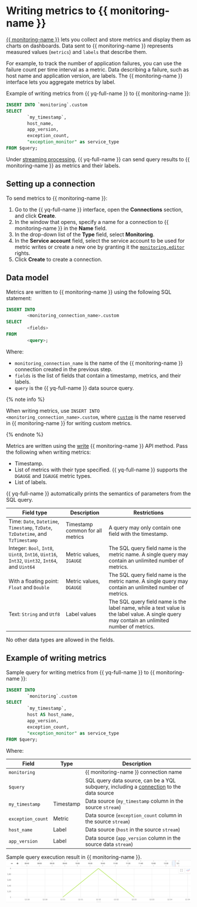 # Writing metrics to {{ monitoring-name }}

[{{ monitoring-name }}](../../monitoring/concepts/index.md) lets you collect and store metrics and display them as charts on dashboards. Data sent to {{ monitoring-name }} represents measured values (`metrics`) and `labels` that describe them.

For example, to track the number of application failures, you can use the failure count per time interval as a metric. Data describing a failure, such as host name and application version, are labels. The {{ monitoring-name }} interface lets you aggregate metrics by label.

Example of writing metrics from {{ yq-full-name }} to {{ monitoring-name }}:

```sql
INSERT INTO `monitoring`.custom
SELECT
        `my_timestamp`,
        host_name,
        app_version,
        exception_count,
        "exception_monitor" as service_type
FROM $query;
```

Under [streaming processing](../concepts/stream-processing.md), {{ yq-full-name }} can send query results to {{ monitoring-name }} as metrics and their labels.

## Setting up a connection
To send metrics to {{ monitoring-name }}:
1. Go to the {{ yq-full-name }} interface, open the **Connections** section, and click **Create**.
1. In the window that opens, specify a name for a connection to {{ monitoring-name }} in the **Name** field.
1. In the drop-down list of the **Type** field, select **Monitoring**.
1. In the **Service account** field, select the service account to be used for metric writes or create a new one by granting it the [`monitoring.editor`](../../monitoring/security/index.md) rights.
1. Click **Create** to create a connection.

## Data model

Metrics are written to {{ monitoring-name }} using the following SQL statement:

```sql
INSERT INTO
        <monitoring_connection_name>.custom
SELECT
        <fields>
FROM
        <query>;
```

Where:

- `monitoring_connection_name` is the name of the {{ monitoring-name }} connection created in the previous step.
- `fields` is the list of fields that contain a timestamp, metrics, and their labels.
- `query` is the {{ yq-full-name }} data source query.

{% note info %}

When writing metrics, use `INSERT INTO <monitoring_connection_name>.custom`, where [`custom`](../../monitoring/api-ref/MetricsData/write.md#query_params) is the name reserved in {{ monitoring-name }} for writing custom metrics.

{% endnote %}

Metrics are written using the [write](../../monitoring/api-ref/MetricsData/write.md) {{ monitoring-name }} API method. Pass the following when writing metrics:
- Timestamp.
- List of metrics with their type specified. {{ yq-full-name }} supports the `DGAUGE` and `IGAUGE` metric types.
- List of labels.

{{ yq-full-name }} automatically prints the semantics of parameters from the SQL query.

| Field type | Description | Restrictions |
|---|---|---|
| Time: `Date`, `Datetime`, `Timestamp`, `TzDate`,` TzDatetime`, and `TzTimestamp` | Timestamp common for all metrics | A query may only contain one field with the timestamp. |
| Integer: `Bool`, `Int8`, `Uint8`, `Int16`, `Uint16`, `Int32`, `Uint32`, `Int64`, and `Uint64` | Metric values, `IGAUGE` | The SQL query field name is the metric name. A single query may contain an unlimited number of metrics. |
| With a floating point: `Float` and `Double` | Metric values, `DGAUGE` | The SQL query field name is the metric name. A single query may contain an unlimited number of metrics. |
| Text: `String` and `Utf8` | Label values | The SQL query field name is the label name, while a text value is the label value. A single query may contain an unlimited number of metrics. |

No other data types are allowed in the fields.

## Example of writing metrics

Sample query for writing metrics from {{ yq-full-name }} to {{ monitoring-name }}:

```sql
INSERT INTO
        `monitoring`.custom
SELECT
        `my_timestamp`,
        host AS host_name,
        app_version,
        exception_count,
        "exception_monitor" as service_type
FROM $query;
```

Where:

|Field|Type|Description|
|--|---|---|
|`monitoring`| |{{ monitoring-name }} connection name|
|`$query`| |SQL query data source, can be a YQL subquery, including a [connection](../quickstart/streaming-example.md) to the data source|
|`my_timestamp`| Timestamp| Data source (`my_timestamp` column in the source `stream`)|
|`exception_count`|Metric| Data source (`exception_count` column in the source `stream`)|
|`host_name`|Label| Data source (`host` in the source `stream`)|
|`app_version`|Label| Data source (`app_version` column in the source data `stream`)|

Sample query execution result in {{ monitoring-name }}.
![](../_assets/monitoring-example.png)

